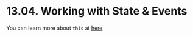 # 13.04. Working with State & Events

You can learn more about `this` at [here](https://academind.com/tutorials/this-keyword-function-references/)
